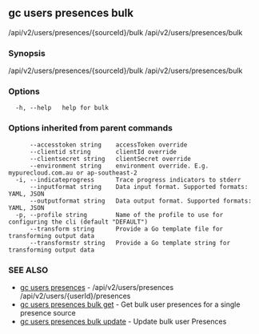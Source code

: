 ## gc users presences bulk

/api/v2/users/presences/{sourceId}/bulk /api/v2/users/presences/bulk

### Synopsis

/api/v2/users/presences/{sourceId}/bulk /api/v2/users/presences/bulk

### Options

```
  -h, --help   help for bulk
```

### Options inherited from parent commands

```
      --accesstoken string    accessToken override
      --clientid string       clientId override
      --clientsecret string   clientSecret override
      --environment string    environment override. E.g. mypurecloud.com.au or ap-southeast-2
  -i, --indicateprogress      Trace progress indicators to stderr
      --inputformat string    Data input format. Supported formats: YAML, JSON
      --outputformat string   Data output format. Supported formats: YAML, JSON
  -p, --profile string        Name of the profile to use for configuring the cli (default "DEFAULT")
      --transform string      Provide a Go template file for transforming output data
      --transformstr string   Provide a Go template string for transforming output data
```

### SEE ALSO

* [gc users presences](gc_users_presences.html)	 - /api/v2/users/presences /api/v2/users/{userId}/presences
* [gc users presences bulk get](gc_users_presences_bulk_get.html)	 - Get bulk user presences for a single presence source
* [gc users presences bulk update](gc_users_presences_bulk_update.html)	 - Update bulk user Presences


